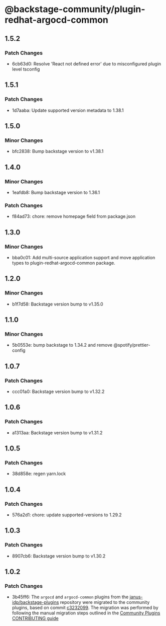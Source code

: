 # @backstage-community/plugin-redhat-argocd-common

## 1.5.2

### Patch Changes

- 6cb63d0: Resolve 'React not defined error' due to misconfigured plugin level tsconfig

## 1.5.1

### Patch Changes

- 1d7aaba: Update supported version metadata to 1.38.1

## 1.5.0

### Minor Changes

- bfc2838: Bump backstage version to v1.38.1

## 1.4.0

### Minor Changes

- 1eafdb8: Bump backstage version to 1.36.1

### Patch Changes

- f84ad73: chore: remove homepage field from package.json

## 1.3.0

### Minor Changes

- bba0c01: Add multi-source application support and move application types to plugin-redhat-argocd-common package.

## 1.2.0

### Minor Changes

- b1f7d58: Backstage version bump to v1.35.0

## 1.1.0

### Minor Changes

- 5b0553e: bump backstage to 1.34.2 and remove @spotify/prettier-config

## 1.0.7

### Patch Changes

- ccc01a0: Backstage version bump to v1.32.2

## 1.0.6

### Patch Changes

- a1313aa: Backstage version bump to v1.31.2

## 1.0.5

### Patch Changes

- 38d858e: regen yarn.lock

## 1.0.4

### Patch Changes

- 576a2d1: chore: update supported-versions to 1.29.2

## 1.0.3

### Patch Changes

- 8907cb6: Backstage version bump to v1.30.2

## 1.0.2

### Patch Changes

- 3b45ff6: The `argocd` and `argocd-common` plugins from the [janus-idp/backstage-plugins](https://github.com/janus-idp/backstage-plugins) repository were migrated to the community plugins, based on commit [c3232099](https://github.com/janus-idp/backstage-plugins/commit/c3232099). The migration was performed by following the manual migration steps outlined in the [Community Plugins CONTRIBUTING guide](https://github.com/backstage/community-plugins/blob/main/CONTRIBUTING.md#migrating-a-plugin)
